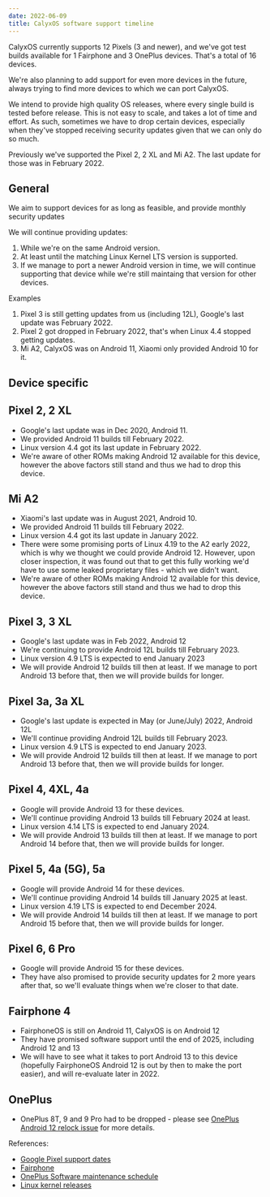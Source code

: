 ```yaml
---
date: 2022-06-09
title: CalyxOS software support timeline
---
```


CalyxOS currently supports 12 Pixels (3 and newer), and we've got test builds available for 1 Fairphone and 3 OnePlus devices. That's a total of 16 devices.

We're also planning to add support for even more devices in the future, always trying to find more devices to which we can port CalyxOS.

We intend to provide high quality OS releases, where every single build is tested before release. This is not easy to scale, and takes a lot of time and effort. As such, sometimes we have to drop certain devices, especially when they've stopped receiving security updates given that we can only do so much.

Previously we've supported the Pixel 2, 2 XL and Mi A2. The last update for those was in February 2022.

## General

We aim to support devices for as long as feasible, and provide monthly security updates

We will continue providing updates:
1. While we're on the same Android version.
2. At least until the matching Linux Kernel LTS version is supported.
3. If we manage to port a newer Android version in time, we will continue supporting that device while we're still maintaing that version for other devices.

Examples
1. Pixel 3 is still getting updates from us (including 12L), Google's last update was February 2022.
2. Pixel 2 got dropped in February 2022, that's when Linux 4.4 stopped getting updates.
3. Mi A2, CalyxOS was on Android 11, Xiaomi only provided Android 10 for it.

## Device specific

## Pixel 2, 2 XL

* Google's last update was in Dec 2020, Android 11.
* We provided Android 11 builds till February 2022.
* Linux version 4.4 got its last update in February 2022.
* We're aware of other ROMs making Android 12 available for this device, however the above factors
  still stand and thus we had to drop this device.

## Mi A2

* Xiaomi's last update was in August 2021, Android 10.
* We provided Android 11 builds till February 2022.
* Linux version 4.4 got its last update in January 2022.
* There were some promising ports of Linux 4.19 to the A2 early 2022, which is why we thought we could provide Android 12. However, upon closer inspection, it was found out that to get this fully working we'd have to use some leaked proprietary files - which we didn't want.
* We're aware of other ROMs making Android 12 available for this device, however the above factors still stand and thus we had to drop this device.

## Pixel 3, 3 XL

* Google's last update was in Feb 2022, Android 12
* We're continuing to provide Android 12L builds till February 2023.
* Linux version 4.9 LTS is expected to end January 2023
* We will provide Android 12 builds till then at least. If we manage to port Android 13 before that, then we will provide builds for longer.

## Pixel 3a, 3a XL

* Google's last update is expected in May (or June/July) 2022, Android 12L
* We'll continue providing Android 12L builds till February 2023.
* Linux version 4.9 LTS is expected to end January 2023.
* We will provide Android 12 builds till then at least. If we manage to port Android 13 before that, then we will provide builds for longer.

## Pixel 4, 4XL, 4a

* Google will provide Android 13 for these devices.
* We'll continue providing Android 13 builds till February 2024 at least.
* Linux version 4.14 LTS is expected to end January 2024.
* We will provide Android 13 builds till then at least. If we manage to port Android 14 before that, then we will provide builds for longer.

## Pixel 5, 4a (5G), 5a

* Google will provide Android 14 for these devices.
* We'll continue providing Android 14 builds till January 2025 at least.
* Linux version 4.19 LTS is expected to end December 2024.
* We will provide Android 14 builds till then at least. If we manage to port Android 15 before that, then we will provide builds for longer.

## Pixel 6, 6 Pro

* Google will provide Android 15 for these devices.
* They have also promised to provide security updates for 2 more years after that, so we'll evaluate things when we're closer to that date.

## Fairphone 4

* FairphoneOS is still on Android 11, CalyxOS is on Android 12
* They have promised software support until the end of 2025, including Android 12 and 13
* We will have to see what it takes to port Android 13 to this device (hopefully FairphoneOS Android 12 is out by then to make the port easier), and will re-evaluate later in 2022.

## OnePlus
* OnePlus 8T, 9 and 9 Pro had to be dropped - please see [OnePlus Android 12 relock issue](https://calyxos.org/news/2022/07/06/oneplus-android-12-relock-issue/) for more details.

References:
* [Google Pixel support dates](https://support.google.com/nexus/answer/4457705#zippy=%2Cpixel-phones)
* [Fairphone](https://support.fairphone.com/hc/en-us/articles/4405858006545-FP4-Fairphone-OS-Android-11-)
* [OnePlus Software maintenance schedule](https://forums.oneplus.com/threads/update-to-the-oxygenos-codebase-and-software-maintenance-schedule.1462181/)
* [Linux kernel releases](https://www.kernel.org/category/releases.html)

<!--
* https://web.archive.org/web/20220516123404/https://support.google.com/nexus/answer/4457705#zippy=%2Cpixel-earlier%2Cpixel-a-a-xl-xl-a-a-g-a-g%2Cpixel-pixel-pro-phones
  https://archive.today/2022.05.16-124329/https://support.google.com/nexus/answer/4457705%23zippy=,pixel-earlier,pixel-a-a-xl-xl-a-a-g-a-g,pixel-pixel-pro-phones
* https://archive.today/2022.05.16-123350/https://support.fairphone.com/hc/en-us/articles/4405858006545-FP4-Fairphone-OS-Android-11-
* https://web.archive.org/web/20220516123314/https://forums.oneplus.com/threads/update-to-the-oxygenos-codebase-and-software-maintenance-schedule.1462181/
  https://archive.today/2022.05.16-124316/https://forums.oneplus.com/threads/update-to-the-oxygenos-codebase-and-software-maintenance-schedule.1462181/
* https://archive.today/2022.05.16-125400/https://www.kernel.org/category/releases.html
-->
